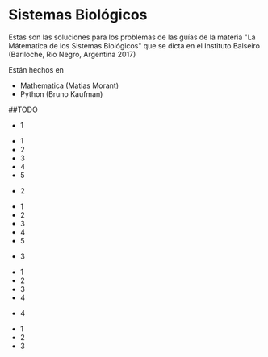 # Sistemas Biológicos

Estas son las soluciones para los problemas de las guías de la materia "La Mátematica de los Sistemas Biológicos" que se dicta en el Instituto Balseiro (Bariloche, Rio Negro, Argentina 2017)

Están hechos en 

* Mathematica (Matias Morant)
* Python (Bruno Kaufman)

##TODO

* 1
 - 1
 - 2
 - 3
 - 4
 - 5
* 2
 - 1
 - 2
 - 3
 - 4
 - 5
* 3
 - 1
 - 2
 - 3
 - 4
* 4
 - 1
 - 2
 - 3
